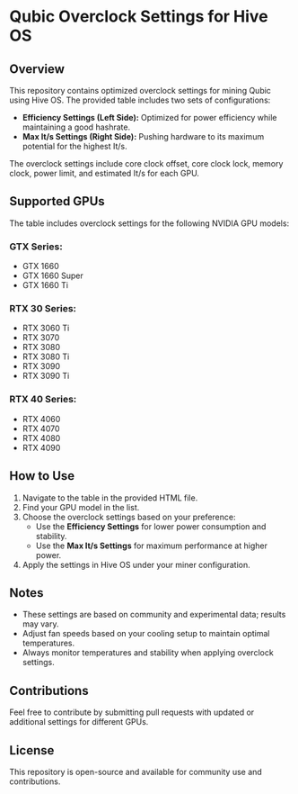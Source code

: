 # Qubic Overclock Settings for Hive OS

## Overview
This repository contains optimized overclock settings for mining Qubic using Hive OS. The provided table includes two sets of configurations:
- **Efficiency Settings (Left Side):** Optimized for power efficiency while maintaining a good hashrate.
- **Max It/s Settings (Right Side):** Pushing hardware to its maximum potential for the highest It/s.

The overclock settings include core clock offset, core clock lock, memory clock, power limit, and estimated It/s for each GPU.

## Supported GPUs
The table includes overclock settings for the following NVIDIA GPU models:

### GTX Series:
- GTX 1660
- GTX 1660 Super
- GTX 1660 Ti

### RTX 30 Series:
- RTX 3060 Ti
- RTX 3070
- RTX 3080
- RTX 3080 Ti
- RTX 3090
- RTX 3090 Ti

### RTX 40 Series:
- RTX 4060
- RTX 4070
- RTX 4080
- RTX 4090

## How to Use
1. Navigate to the table in the provided HTML file.
2. Find your GPU model in the list.
3. Choose the overclock settings based on your preference:
   - Use the **Efficiency Settings** for lower power consumption and stability.
   - Use the **Max It/s Settings** for maximum performance at higher power.
4. Apply the settings in Hive OS under your miner configuration.

## Notes
- These settings are based on community and experimental data; results may vary.
- Adjust fan speeds based on your cooling setup to maintain optimal temperatures.
- Always monitor temperatures and stability when applying overclock settings.

## Contributions
Feel free to contribute by submitting pull requests with updated or additional settings for different GPUs.

## License
This repository is open-source and available for community use and contributions.

